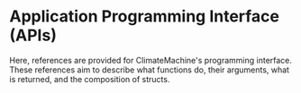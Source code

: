 # Application Programming Interface (APIs)

Here, references are provided for ClimateMachine's programming interface. These references aim to describe what functions do, their arguments, what is returned, and the composition of structs.

